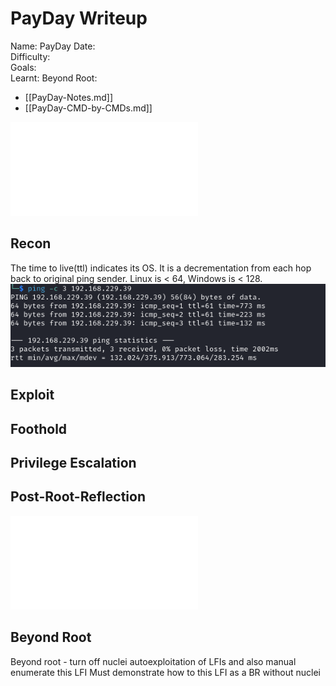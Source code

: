 # PayDay Writeup

Name: PayDay
Date:  
Difficulty:  
Goals:  
Learnt:
Beyond Root:

- [[PayDay-Notes.md]]
- [[PayDay-CMD-by-CMDs.md]]


![](PayDay-map.excalidraw.md)

## Recon

The time to live(ttl) indicates its OS. It is a decrementation from each hop back to original ping sender. Linux is < 64, Windows is < 128.
![ping](OS-ProvingGrounds/PayDay/Screenshots/ping.png)
	
## Exploit

## Foothold

## Privilege Escalation

## Post-Root-Reflection  

![](PayDay-map.excalidraw.md)

## Beyond Root


Beyond root - turn off nuclei autoexploitation of LFIs and also manual enumerate this LFI
Must demonstrate how to this LFI as a BR without nuclei
